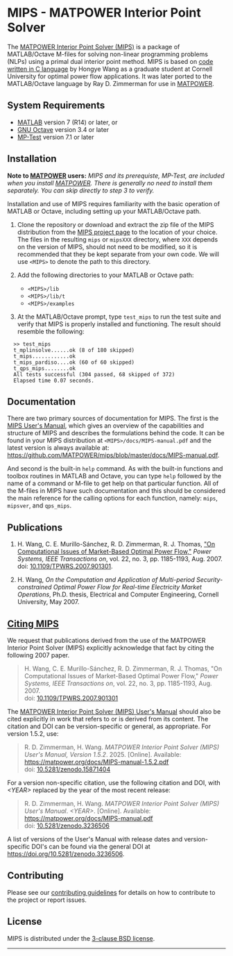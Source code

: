 MIPS - MATPOWER Interior Point Solver
=====================================

The [MATPOWER Interior Point Solver (MIPS)][1] is a package of MATLAB/Octave
M-files for solving non-linear programming problems (NLPs) using a primal
dual interior point method. MIPS is based on [code written in C language][2]
by Hongye Wang as a graduate student at Cornell University for optimal
power flow applications. It was later ported to the MATLAB/Octave language by
Ray D. Zimmerman for use in [MATPOWER][3].

System Requirements
-------------------

*   [MATLAB][4] version 7 (R14) or later, or
*   [GNU Octave][5] version 3.4 or later
*   [MP-Test][6] version 7.1 or later


Installation
------------

**Note to [MATPOWER][3] users:** _MIPS and its prerequiste, MP-Test, are
included when you install [MATPOWER][3]. There is generally no need to
install them separately. You can skip directly to step 3 to verify._

Installation and use of MIPS requires familiarity with the basic operation
of MATLAB or Octave, including setting up your MATLAB/Octave path.

1.  Clone the repository or download and extract the zip file of the MIPS
    distribution from the [MIPS project page][1] to the location of your
    choice. The files in the resulting `mips` or `mipsXXX` directory,
    where `XXX` depends on the version of MIPS, should not need to be
    modified, so it is recommended that they be kept separate from your
    own code. We will use `<MIPS>` to denote the path to this directory.

2.  Add the following directories to your MATLAB or Octave path:
    *   `<MIPS>/lib`
    *   `<MIPS>/lib/t`
    *   `<MIPS>/examples`

3.  At the MATLAB/Octave prompt, type `test_mips` to run the test suite and
    verify that MIPS is properly installed and functioning. The result
    should resemble the following:
```
  >> test_mips
  t_mplinsolve......ok (8 of 180 skipped)
  t_mips............ok
  t_mips_pardiso....ok (60 of 60 skipped)
  t_qps_mips........ok
  All tests successful (304 passed, 68 skipped of 372)
  Elapsed time 0.07 seconds.
```

Documentation
-------------

There are two primary sources of documentation for MIPS. The first is
the [MIPS User's Manual][7], which gives an overview of the capabilities
and structure of MIPS and describes the formulations behind the code. It
can be found in your MIPS distribution at `<MIPS>/docs/MIPS-manual.pdf`
and the latest version is always available at:
<https://github.com/MATPOWER/mips/blob/master/docs/MIPS-manual.pdf>.

And second is the built-in `help` command. As with the built-in
functions and toolbox routines in MATLAB and Octave, you can type `help`
followed by the name of a command or M-file to get help on that particular
function. All of the M-files in MIPS have such documentation and this
should be considered the main reference for the calling options for each
function, namely: `mips`, `mipsver`, and `qps_mips`.


Publications
------------

1.  H. Wang, C. E. Murillo-Sánchez, R. D. Zimmerman, R. J. Thomas,
     ["On Computational Issues of Market-Based Optimal Power Flow,"][10]
     *Power Systems, IEEE Transactions on*, vol. 22, no. 3,
     pp. 1185-1193, Aug. 2007.  
     doi: [10.1109/TPWRS.2007.901301][10].

2.  H. Wang, *On the Computation and Application of Multi-period
    Security-constrained Optimal Power Flow for Real-time Electricity
    Market Operations*, Ph.D. thesis, Electrical and Computer
    Engineering, Cornell University, May 2007.


[Citing MIPS][11]
-----------------

We request that publications derived from the use of the MATPOWER
Interior Point Solver (MIPS) explicitly acknowledge that fact by citing
the following 2007 paper.

>   H. Wang, C. E. Murillo-Sánchez, R. D. Zimmerman, R. J. Thomas, "On
    Computational Issues of Market-Based Optimal Power Flow," *Power Systems,
    IEEE Transactions on*, vol. 22, no. 3, pp. 1185-1193, Aug. 2007.  
    doi: [10.1109/TPWRS.2007.901301][10]

The [MATPOWER Interior Point Solver (MIPS) User's Manual][7] should also be
cited explicitly in work that refers to or is derived from its content.
The citation and DOI can be version-specific or general, as appropriate.
For version 1.5.2, use:

>   R. D. Zimmerman, H. Wang. *MATPOWER Interior Point Solver (MIPS)
    User's Manual, Version 1.5.2*. 2025. [Online].
    Available: https://matpower.org/docs/MIPS-manual-1.5.2.pdf  
    doi: [10.5281/zenodo.15871404](https://doi.org/10.5281/zenodo.15871404)

For a version non-specific citation, use the following citation and DOI,
with *\<YEAR\>* replaced by the year of the most recent release:

>   R. D. Zimmerman, H. Wang. *MATPOWER Interior Point Solver (MIPS)
    User's Manual*. *\<YEAR\>*. [Online].
    Available: https://matpower.org/docs/MIPS-manual.pdf  
    doi: [10.5281/zenodo.3236506][12]

A list of versions of the User's Manual with release dates and
version-specific DOI's can be found via the general DOI at
https://doi.org/10.5281/zenodo.3236506.


Contributing
------------

Please see our [contributing guidelines][8] for details on how to
contribute to the project or report issues.

License
-------

MIPS is distributed under the [3-clause BSD license][9].

----
[1]: https://github.com/MATPOWER/mips
[2]: http://www.pserc.cornell.edu/tspopf/
[3]: https://github.com/MATPOWER/matpower
[4]: https://www.mathworks.com/
[5]: https://octave.org
[6]: https://github.com/MATPOWER/mptest
[7]: docs/MIPS-manual.pdf
[8]: CONTRIBUTING.md
[9]: LICENSE
[10]: https://doi.org/10.1109/TPWRS.2007.901301
[11]: CITATION
[12]: https://doi.org/10.5281/zenodo.3236506
